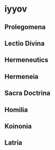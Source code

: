 # iyyov

## Prolegomena

## Lectio Divina

## Hermeneutics

## Hermeneia

## Sacra Doctrina

## Homilia

## Koinonia

## Latria